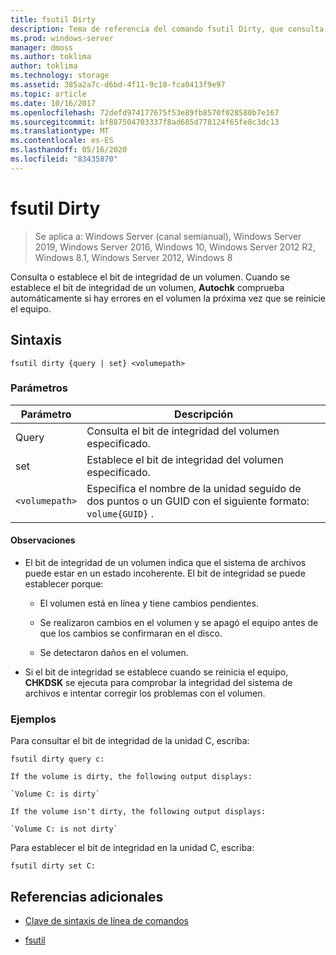 ```yaml
---
title: fsutil Dirty
description: Tema de referencia del comando fsutil Dirty, que consulta o establece el bit de integridad de un volumen.
ms.prod: windows-server
manager: dmoss
ms.author: toklima
author: toklima
ms.technology: storage
ms.assetid: 385a2a7c-d6bd-4f11-9c18-fca0413f9e97
ms.topic: article
ms.date: 10/16/2017
ms.openlocfilehash: 72defd974177675f53e89fb8570f028580b7e167
ms.sourcegitcommit: bf887504703337f8ad685d778124f65fe8c3dc13
ms.translationtype: MT
ms.contentlocale: es-ES
ms.lasthandoff: 05/16/2020
ms.locfileid: "83435870"
---
```

# <a name="fsutil-dirty"></a>fsutil Dirty

> Se aplica a: Windows Server (canal semianual), Windows Server 2019, Windows Server 2016, Windows 10, Windows Server 2012 R2, Windows 8.1, Windows Server 2012, Windows 8

Consulta o establece el bit de integridad de un volumen. Cuando se establece el bit de integridad de un volumen, **Autochk** comprueba automáticamente si hay errores en el volumen la próxima vez que se reinicie el equipo.

## <a name="syntax"></a>Sintaxis

```
fsutil dirty {query | set} <volumepath>
```

### <a name="parameters"></a>Parámetros

| Parámetro | Descripción |
| --------- | ----------- |
| Query | Consulta el bit de integridad del volumen especificado. |
| set | Establece el bit de integridad del volumen especificado. |
| `<volumepath>` | Especifica el nombre de la unidad seguido de dos puntos o un GUID con el siguiente formato: `volume{GUID}` . |

#### <a name="remarks"></a>Observaciones

- El bit de integridad de un volumen indica que el sistema de archivos puede estar en un estado incoherente. El bit de integridad se puede establecer porque:

    - El volumen está en línea y tiene cambios pendientes.

    - Se realizaron cambios en el volumen y se apagó el equipo antes de que los cambios se confirmaran en el disco.

    - Se detectaron daños en el volumen.

- Si el bit de integridad se establece cuando se reinicia el equipo, **CHKDSK** se ejecuta para comprobar la integridad del sistema de archivos e intentar corregir los problemas con el volumen.

### <a name="examples"></a>Ejemplos

Para consultar el bit de integridad de la unidad C, escriba:

```
fsutil dirty query c:
```

    If the volume is dirty, the following output displays:

    `Volume C: is dirty`

    If the volume isn't dirty, the following output displays:

    `Volume C: is not dirty`

Para establecer el bit de integridad en la unidad C, escriba:

```
fsutil dirty set C:
```

## <a name="additional-references"></a>Referencias adicionales

- [Clave de sintaxis de línea de comandos](command-line-syntax-key.md)

- [fsutil](fsutil.md)
